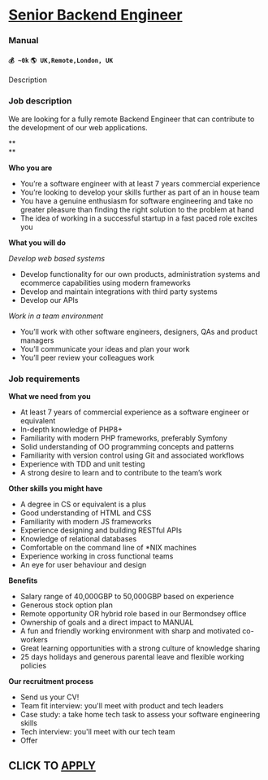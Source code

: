 # [Senior Backend Engineer](https://www.remotewlb.com/apply/senior-backend-engineer-80284)  
### Manual  
#### `💰 ~0k` `🌎 UK,Remote,London, UK`  

Description

### Job description

We are looking for a fully remote Backend Engineer that can contribute to the development of our web applications.

 **  
**

 **Who you are**

  * You’re a software engineer with at least 7 years commercial experience
  * You’re looking to develop your skills further as part of an in house team
  * You have a genuine enthusiasm for software engineering and take no greater pleasure than finding the right solution to the problem at hand
  * The idea of working in a successful startup in a fast paced role excites you

 **What you will do**

 _Develop web based systems_

  * Develop functionality for our own products, administration systems and ecommerce capabilities using modern frameworks
  * Develop and maintain integrations with third party systems
  * Develop our APIs

 _Work in a team environment_

  * You’ll work with other software engineers, designers, QAs and product managers
  * You’ll communicate your ideas and plan your work
  * You’ll peer review your colleagues work

### Job requirements

 **What we need from you**

  * At least 7 years of commercial experience as a software engineer or equivalent
  * In-depth knowledge of PHP8+
  * Familiarity with modern PHP frameworks, preferably Symfony
  * Solid understanding of OO programming concepts and patterns
  * Familiarity with version control using Git and associated workflows
  * Experience with TDD and unit testing
  * A strong desire to learn and to contribute to the team’s work

 **Other skills you might have**  

  * A degree in CS or equivalent is a plus
  * Good understanding of HTML and CSS
  * Familiarity with modern JS frameworks
  * Experience designing and building RESTful APIs
  * Knowledge of relational databases
  * Comfortable on the command line of *NIX machines
  * Experience working in cross functional teams
  * An eye for user behaviour and design

 **Benefits**

  * Salary range of 40,000GBP to 50,000GBP based on experience
  * Generous stock option plan
  * Remote opportunity OR hybrid role based in our Bermondsey office
  * Ownership of goals and a direct impact to MANUAL
  * A fun and friendly working environment with sharp and motivated co-workers
  * Great learning opportunities with a strong culture of knowledge sharing
  * 25 days holidays and generous parental leave and flexible working policies

 **Our recruitment process**

  * Send us your CV!
  * Team fit interview: you'll meet with product and tech leaders
  * Case study: a take home tech task to assess your software engineering skills
  * Tech interview: you'll meet with our tech team
  * Offer

  
## CLICK TO [APPLY](https://www.remotewlb.com/apply/senior-backend-engineer-80284)

